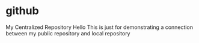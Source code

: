 # github
My Centralized Repository
Hello
This is just for demonstrating a connection between my public repository and local repository
